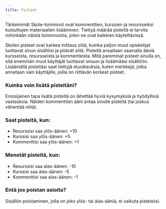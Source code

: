 ```yaml
---
title: Pisteet
---
```


Tärkeimmät Skole-toiminnot ovat kommenttien, kurssien ja resursseiksi kutsuttujen materiaalien lisääminen. Tiettyä määrää pisteitä ei tarvita mihinkään näistä toiminnoista, joten ne ovat kaikkien käytettävissä.

Skolen pisteet ovat karkea mittaus siitä, kuinka paljon muut opiskelijat luottavat sinun sisältösi ja pitävät siitä. Pisteitä ansaitaan saamalla ääniä kursseista, resursseista ja kommenteista. Mitä paremmat pisteet sinulla on, sitä enemmän muut käyttäjät luottavat sinuun ja lisäämääsi sisältöön. Lisäämällä pisteitäsi saat tiettyjä etuoikeuksia, kuten merkkejä, jotka annetaan vain käyttäjille, joilla on riittävän korkeat pisteet.

### Kuinka voin lisätä pisteitäni?

Ensisijainen tapa lisätä pisteitä on lähettää hyviä kysymyksiä ja hyödyllisiä vastauksia. Näiden kommenttien ääni antaa sinulle pisteitä (tai joskus vähentää niitä).

### Saat pisteitä, kun:

- Resurssisi saa ylös-äänen: +10
- Kurssisi saa ylös-äänen: +5
- Kommenttisi saa ylös-äänen: +1

### Menetät pisteitä, kun:

- Resurssisi saa alas-äänen: -10
- Kurssisi saa alas-äänen: -5
- Kommenttisi saa alas-äänen: -1

### Entä jos poistan asioita?

Sisällön poistaminen, jolla on joko ylös- tai alas-ääniä, ei vaikuta pisteisiisi.
